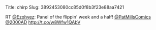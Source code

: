 Title: chirp
Slug: 3892453080cc85d0f8b3f23e88aa7421

RT <a href="http://twitter.com/Ezohyez">@Ezohyez</a>: Panel of the flippin' week and a half! <a href="http://twitter.com/PatMillsComics">@PatMillsComics</a> <a href="http://twitter.com/2000AD">@2000AD</a> <a href="http://t.co/w8Wfw1QAbV">http://t.co/w8Wfw1QAbV</a>
